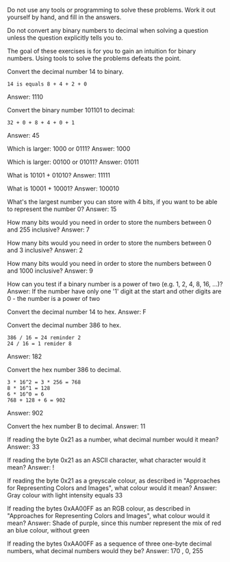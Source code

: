 Do not use any tools or programming to solve these problems. Work it out yourself by hand, and fill in the answers.

Do not convert any binary numbers to decimal when solving a question unless the question explicitly tells you to.

The goal of these exercises is for you to gain an intuition for binary numbers. Using tools to solve the problems defeats the point.

Convert the decimal number 14 to binary.
```
14 is equals 8 + 4 + 2 + 0
```
Answer: 1110

Convert the binary number 101101 to decimal:
```
32 + 0 + 8 + 4 + 0 + 1 
```
Answer: 45

Which is larger: 1000 or 0111?
Answer: 1000

Which is larger: 00100 or 01011?
Answer: 01011

What is 10101 + 01010?
Answer: 11111

What is 10001 + 10001?
Answer: 100010

What's the largest number you can store with 4 bits, if you want to be able to represent the number 0?
Answer: 15

How many bits would you need in order to store the numbers between 0 and 255 inclusive?
Answer: 7 

How many bits would you need in order to store the numbers between 0 and 3 inclusive?
Answer: 2

How many bits would you need in order to store the numbers between 0 and 1000 inclusive?
Answer: 9

How can you test if a binary number is a power of two (e.g. 1, 2, 4, 8, 16, ...)?
Answer: If the number have only one '1' digit at the start and other digits are 0 - the number is a power of two

Convert the decimal number 14 to hex.
Answer: F

Convert the decimal number 386 to hex.
```
386 / 16 = 24 reminder 2
24 / 16 = 1 remider 8
```
Answer: 182

Convert the hex number 386 to decimal.
```
3 * 16^2 = 3 * 256 = 768
8 * 16^1 = 128
6 * 16^0 = 6
768 + 128 + 6 = 902 
```
Answer: 902

Convert the hex number B to decimal.
Answer: 11

If reading the byte 0x21 as a number, what decimal number would it mean?
Answer: 33

If reading the byte 0x21 as an ASCII character, what character would it mean?
Answer: !

If reading the byte 0x21 as a greyscale colour, as described in "Approaches for Representing Colors and Images", what colour would it mean?
Answer: Gray colour with light intensity equals 33

If reading the bytes 0xAA00FF as an RGB colour, as described in "Approaches for Representing Colors and Images", what colour would it mean?
Answer: Shade of purple, since this number represent the mix of red an blue colour, without green

If reading the bytes 0xAA00FF as a sequence of three one-byte decimal numbers, what decimal numbers would they be?
Answer: 170 , 0, 255
